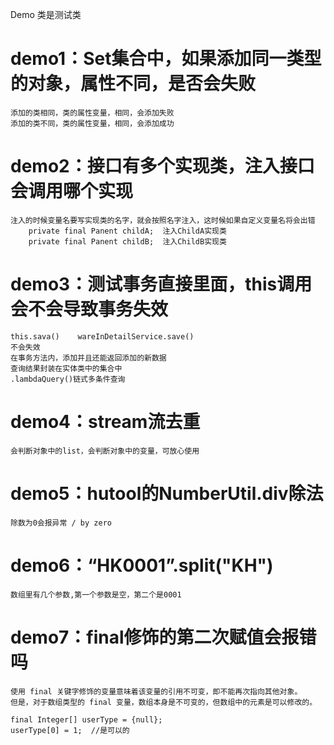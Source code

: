 Demo 类是测试类

# demo1：Set集合中，如果添加同一类型的对象，属性不同，是否会失败
    添加的类相同，类的属性变量，相同，会添加失败
    添加的类不同，类的属性变量，相同，会添加成功

# demo2：接口有多个实现类，注入接口会调用哪个实现
    注入的时候变量名要写实现类的名字，就会按照名字注入，这时候如果自定义变量名将会出错
        private final Panent childA;  注入ChildA实现类
        private final Panent childB;  注入ChildB实现类

# demo3：测试事务直接里面，this调用会不会导致事务失效
    this.sava()    wareInDetailService.save()
    不会失效
    在事务方法内，添加并且还能返回添加的新数据
    查询结果封装在实体类中的集合中
    .lambdaQuery()链式多条件查询

# demo4：stream流去重
    会判断对象中的list，会判断对象中的变量，可放心使用

# demo5：hutool的NumberUtil.div除法
    除数为0会报异常 / by zero

# demo6：“HK0001”.split("KH")
    数组里有几个参数,第一个参数是空，第二个是0001

# demo7：final修饰的第二次赋值会报错吗
    使用 final 关键字修饰的变量意味着该变量的引用不可变，即不能再次指向其他对象。
    但是，对于数组类型的 final 变量，数组本身是不可变的，但数组中的元素是可以修改的。

    final Integer[] userType = {null};
    userType[0] = 1;  //是可以的
